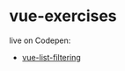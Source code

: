 # vue-exercises

live on Codepen:

+ <a href="https://codepen.io/TomaszPieta/pen/mKKazv">vue-list-filtering</a>
